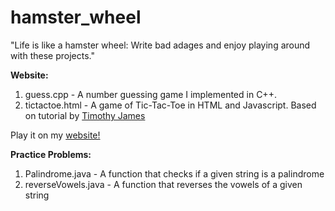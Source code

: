 # hamster_wheel

"Life is like a hamster wheel: Write bad adages and enjoy playing around with these projects."

**Website:**

1. guess.cpp - A number guessing game I implemented in C++. 
2. tictactoe.html - A game of Tic-Tac-Toe in HTML and Javascript. Based on tutorial by <a href="https://youtu.be/_r9vhz7PZIE">Timothy James</a>

Play it on my <a href="https://leonore13.github.io/" target="_blank"> website! </a>

**Practice Problems:**

1. Palindrome.java - A function that checks if a given string is a palindrome
2. reverseVowels.java - A function that reverses the vowels of a given string

